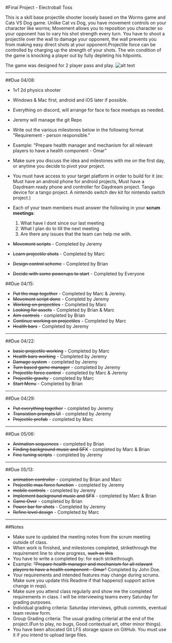 #Final Project - Electroball Toss

This is a skill base projectile shooter loosely based on the Worms game and Cats VS Dog game. 
Unlike Cat vs Dog, you have movement controls on your character like worms;
Movement allows you to reposition you character so your opponent has to vary his shot strength every turn.
You have to shoot a projectile over the wall to damage your opponent, the wall prevents you from making easy direct shots at your opponent.Projectile force can be controlled by charging up the strength of your shots. The win condition of the game is knocking a player out by fully depleting his hitpoints. 

The game was designed for 2 player pass and play.
![alt text](https://github.com/csc631-831-spring-2017/Team14-final-project/blob/master/ReadmeImg/FinalVersion.PNG)

---
##Due 04/08:

* 1v1 2d physics shooter
* Windows & Mac first, android and iOS later if possible.
* Everything on discord, will arrange for face to face meetups as needed.
* Jeremy will manage the git Repo
* Write out the various milestones below in the following format "Requirement - person responsible."
* Example: "Prepare health manager and mechanism for all relevant players to have a health component - Omar" 
* Make sure you discuss the idea and milestones with me on the first day, or anytime you decide to pivot your project.
* You must have access to your target platform in order to build for it (ex: Must have an android phone for android projects, Must have a Daydream ready phone and controller for Daydream project. Tango device for a tango project. A nintendo switch dev kit for nintendo switch project.)
* Each of your team members must answer the following in your **scrum meetings**:
	1. What have I dont since our last meeting
	2. What I plan do to till the next meeting
	3. Are there any issues that the team can help me with.



 * ~~Movement scripts~~ - Completed by Jeremy
 * ~~Learn projectile shots~~ - Completed by Marc
 * ~~Design control scheme~~ - Completed by Brian
 * ~~Decide with some powerups to start~~ - Completed by Everyone
 

##Due 04/15:
 * ~~Put the map together~~ - Completed by Marc & Jeremy.
 * ~~Movement script done~~ - Completd by Jeremy
 * ~~Working on projectiles~~ - Completed by Marc
 * ~~Looking for assets~~ - Completed by Brian & Marc
 * ~~Aim controls~~ - completed by Brian
 * ~~Continue working on projectiles~~ - Completed by Marc
 * ~~Health bars~~ - Completed by Jeremy
 
---
##Due 04/22:
 * ~~basic projectile working~~ - Completed by Marc
 * ~~Health bars working~~ - Completed by Jeremy
 * ~~Damage system~~ - completed by Jeremy
 * ~~Turn based game manager~~ - completed by Jeremy
 * ~~Projectile force control~~ - completed by Marc & Jeremy
 * ~~Projectile gravity~~ - completed by Marc
 * ~~Start Menu~~ - Completed by Brian

---
##Due 04/29:
 * ~~Put everything together~~ - completed by Jeremy
 * ~~Transistion prompts UI~~ - completed by Jeremy
 * ~~Projectile prefab~~ - completed by Marc

---
##Due 05/06:
 * ~~Animation sequences~~ - completed by Brian
 * ~~Finding background music and SFX~~ - completed by Marc & Brian
 * ~~Fine tuning scripts~~ - completed by Jeremy

---
##Due 05/13:
 * ~~animation controller~~ - completed by Brian and Marc
 * ~~Projectile max force function~~ - completed by Jeremy
 * ~~mobile controls~~ - completed by Jeremy
 * ~~Implement background music and SFX~~ - completed by Marc & Brian
 * ~~Game Over~~ - completed by Brian
 * ~~Power bar for shots~~ - Completed by Jeremy
 * ~~Refine level design~~ - Completed by Marc

---
##Notes

* Make sure to updated the meeting notes from the scrum meeting outside of class.
* When work is finished, and milestones completed, strikethrough the requirement line to show progress,  ~~such as this~~
* You have to write a completed by: for each strikethrough.
* Example: ~~"Prepare health manager and mechanism for all relavant players to have a health component - Omar"~~ Completed by John Doe.
* Your requirements and intended features may change during scrums. Make sure you update this Readme if that happens(I support active change in reqs).
* Make sure you attend class regularly and show me the completed requirements in class. I will be interviewing teams every Saturday for grading purposes.
* Individual grading criteria: Saturday interviews, github commits, eventual team review form.
* Group Grading criteria: The usual grading criterial at the end of the project.(Fun to play, no bugs, Good contextual art, other minor things).
* You have been allocated Git LFS storage space on GitHub. You must use it if you intend to upload large files.
